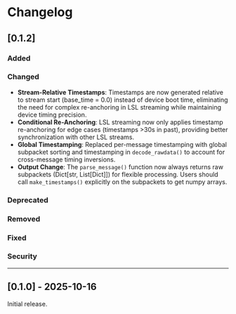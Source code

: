 # Changelog

## [0.1.2]

### Added

### Changed
- **Stream-Relative Timestamps**: Timestamps are now generated relative to stream start (base_time = 0.0) instead of device boot time, eliminating the need for complex re-anchoring in LSL streaming while maintaining device timing precision.
- **Conditional Re-Anchoring**: LSL streaming now only applies timestamp re-anchoring for edge cases (timestamps >30s in past), providing better synchronization with other LSL streams.
- **Global Timestamping**: Replaced per-message timestamping with global subpacket sorting and timestamping in `decode_rawdata()` to account for cross-message timing inversions.
- **Output Change**: The `parse_message()` function now always returns raw subpackets (Dict[str, List[Dict]]) for flexible processing. Users should call `make_timestamps()` explicitly on the subpackets to get numpy arrays.

### Deprecated

### Removed

### Fixed

### Security

---

## [0.1.0] - 2025-10-16

Initial release.
